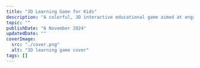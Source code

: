 ```yaml
---
title: "3D Learning Game for Kids"
description: "A colorful, 3D interactive educational game aimed at engaging young learners."
topic: ""
publishDate: "6 November 2024"
updatedDate: ""
coverImage:
  src: "./cover.png"
  alt: "3D learning game cover"
tags: []
---
```

